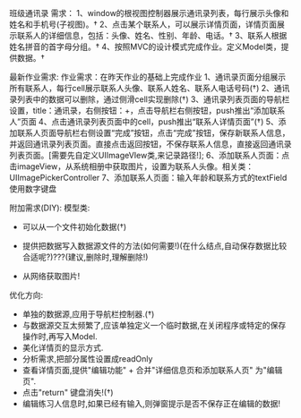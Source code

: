 班级通讯录
需求：
1、window的根视图控制器展示通讯录列表，每行展示头像和姓名和手机号(子视图)。†
2、点击某个联系人，可以展示详情页面，详情页面展示联系人的详细信息，包括：头像、姓名、性别、年龄、电话。†
3、联系人根据姓名拼音的首字母分组。†
4、按照MVC的设计模式完成作业。定义Model类，提供数据。†


最新作业需求:
作业需求：在昨天作业的基础上完成作业
1、通讯录页面分组展示所有联系人，每行cell展示联系人头像、联系人姓名、联系人电话号码(†)
2、通讯录列表中的数据可以删除，通过侧滑cell实现删除(†)
3、通讯录列表页面的导航栏设置，title：通讯录，右侧按钮：+，点击导航栏右侧按钮，push推出“添加联系人”页面
4、点击通讯录列表页面中的cell，push推出“联系人详情页面”(†)
5、添加联系人页面导航栏右侧设置“完成”按钮，点击“完成”按钮，保存新联系人信息，并返回通讯录列表页面。直接点击返回按钮，不保存联系人信息，直接返回通讯录列表页面。[需要先自定义UIImageVIew类,来记录路径!];
6、添加联系人页面：点击imageView，从系统相册中获取图片，设置为联系人头像。相关类：UIImagePickerController
7、添加联系人页面：输入年龄和联系方式的textField使用数字键盘


附加需求(DIY):
模型类:
* 可以从一个文件初始化数据(†)
* 提供把数据写入数据源文件的方法(如何需要!)(在什么结点,自动保存数据比较合适呢?)???(建议,删除时,理解删除!)

* 从网络获取图片!

优化方向:
* 单独的数据源,应用于导航栏控制器.(†)
* 与数据源交互太频繁了,应该单独定义一个临时数据,在关闭程序或特定的保存操作时,再写入Model.
* 美化详情页的显示方式.
* 分析需求,把部分属性设置成readOnly
* 查看详情页面,提供"编辑功能" + 合并"详细信息页和添加联系人页" 为"编辑页".
* 点击"return" 键盘消失!(†)
* 编辑练习人信息时,如果已经有输入,则弹窗提示是否不保存正在编辑的数据!


